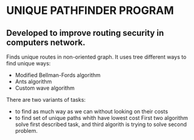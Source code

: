 #                       UNIQUE PATHFINDER PROGRAM                          
## Developed to improve routing security in computers network.

Finds unique routes in non-oriented graph.
It uses tree different ways to find unique ways:
 - Modified Bellman-Fords algorithm
 - Ants algorithm
 - Custom wave algorithm

There are two variants of tasks:
 - to find as much way as we can without looking on their costs
 - to find set of unique paths whith have lowest cost
First two algorithm solve first described task, and third algorith is
trying to solve second problem. 
